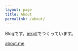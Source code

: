 ```yaml
---
layout: page
title: About
permalink: /about/
---
```


Blogです。[jekyll](http://jekyllrb.com/)でつくっています。

[about.me](https://about.me/paragraph14)
